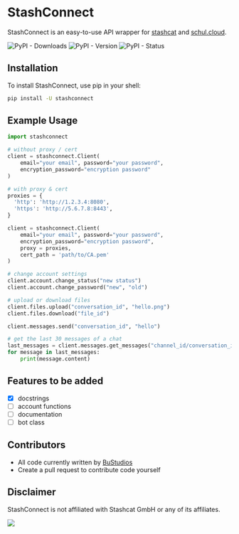 # StashConnect

StashConnect is an easy-to-use API wrapper for [stashcat](https://stashcat.com/) and [schul.cloud](https://schul.cloud).

![PyPI - Downloads](https://img.shields.io/pypi/dm/stashconnect?labelColor=345165&color=4793c9)
![PyPI - Version](https://img.shields.io/pypi/v/stashconnect?label=version&labelColor=345165&color=4793c9)
![PyPI - Status](https://img.shields.io/pypi/status/stashconnect?labelColor=345165&color=44af68)

## Installation

To install StashConnect, use pip in your shell:

```bash
pip install -U stashconnect
```

## Example Usage

```python
import stashconnect

# without proxy / cert
client = stashconnect.Client(
    email="your email", password="your password",
    encryption_password="encryption password"
)

# with proxy & cert
proxies = {
  'http': 'http://1.2.3.4:8080',
  'https': 'http://5.6.7.8:8443',
}

client = stashconnect.Client(
    email="your email", password="your password",
    encryption_password="encryption password",
    proxy = proxies, 
    cert_path = 'path/to/CA.pem'
)

# change account settings
client.account.change_status("new status")
client.account.change_password("new", "old")

# upload or download files
client.files.upload("conversation_id", "hello.png")
client.files.download("file_id")

client.messages.send("conversation_id", "hello")

# get the last 30 messages of a chat
last_messages = client.messages.get_messages("channel_id/conversation_id")
for message in last_messages:
    print(message.content)
```


## Features to be added

- [x] docstrings
- [ ] account functions
- [ ] documentation
- [ ] bot class

## Contributors

- All code currently written by [BuStudios](https://github.com/bustudios)
- Create a pull request to contribute code yourself

## Disclaimer

StashConnect is not affiliated with Stashcat GmbH or any of its affiliates.

<img src="https://raw.githubusercontent.com/BuStudios/StashConnect/main/assets/icon-full.png">
